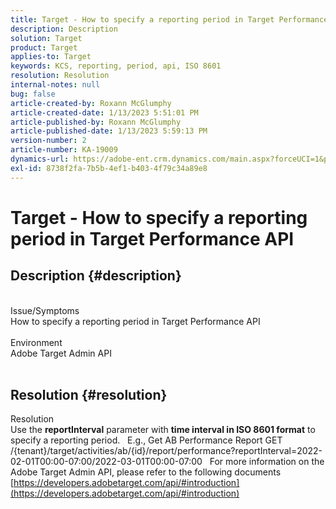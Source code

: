 ```yaml
---
title: Target - How to specify a reporting period in Target Performance API
description: Description
solution: Target
product: Target
applies-to: Target
keywords: KCS, reporting, period, api, ISO 8601
resolution: Resolution
internal-notes: null
bug: false
article-created-by: Roxann McGlumphy
article-created-date: 1/13/2023 5:51:01 PM
article-published-by: Roxann McGlumphy
article-published-date: 1/13/2023 5:59:13 PM
version-number: 2
article-number: KA-19009
dynamics-url: https://adobe-ent.crm.dynamics.com/main.aspx?forceUCI=1&pagetype=entityrecord&etn=knowledgearticle&id=612ff7d2-6a93-ed11-aad1-6045bd006a22
exl-id: 8738f2fa-7b5b-4ef1-b403-4f79c34a89e8
---
```

# Target - How to specify a reporting period in Target Performance API

## Description {#description}

<br>Issue/Symptoms<br>How to specify a reporting period in Target Performance API<br><br>Environment<br>Adobe Target Admin API<br><br>



## Resolution {#resolution}

Resolution<br>
Use the <b>reportInterval</b> parameter with <b>time interval in ISO 8601 format</b> to specify a reporting period.
 
E.g., Get AB Performance Report
GET /{tenant}/target/activities/ab/{id}/report/performance?reportInterval=2022-02-01T00:00-07:00/2022-03-01T00:00-07:00
 
For more information on the Adobe Target Admin API, please refer to the following documents
[https://developers.adobetarget.com/api/#introduction](https://developers.adobetarget.com/api/#introduction)
